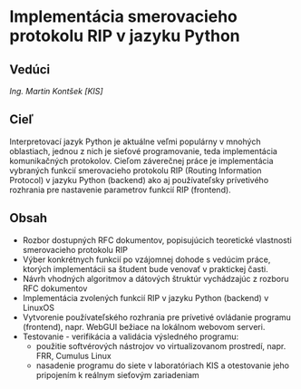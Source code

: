 
Implementácia smerovacieho protokolu RIP v jazyku Python
========================================================

## Vedúci
*Ing. Martin Kontšek [KIS]*

## Cieľ
Interpretovací jazyk Python je aktuálne veľmi populárny v mnohých oblastiach, jednou z nich je sieťové programovanie, teda implementácia komunikačných protokolov. Cieľom záverečnej práce je implementácia vybraných funkcií smerovacieho protokolu RIP (Routing Information Protocol) v jazyku Python (backend) ako aj používateľsky prívetivého rozhrania pre nastavenie parametrov funkcií RIP (frontend).

## Obsah
* Rozbor dostupných RFC dokumentov, popisujúcich teoretické vlastnosti smerovacieho protokolu RIP
* Výber konkrétnych funkcií po vzájomnej dohode s vedúcim práce, ktorých implementácii sa študent bude venovať v praktickej časti.
* Návrh vhodných algoritmov a dátových štruktúr vychádzajúc z rozboru RFC dokumentov
* Implementácia zvolených funkcií RIP v jazyku Python (backend) v LinuxOS
* Vytvorenie používateľského rozhrania pre prívetivé ovládanie programu (frontend), napr. WebGUI bežiace na lokálnom webovom serveri.
* Testovanie - verifikácia a validácia výsledného programu:
    - použitie softvérových nástrojov vo virtualizovanom prostredí, napr. FRR, Cumulus Linux
    - nasadenie programu do siete v laboratóriach KIS a otestovanie jeho pripojením k reálnym sieťovým zariadeniam
